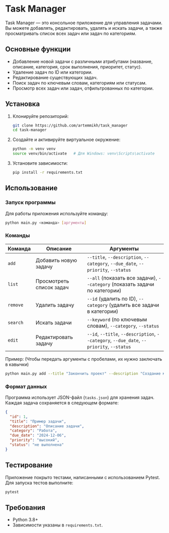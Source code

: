 # Task Manager

Task Manager — это консольное приложение для управления задачами. Вы можете
добавлять, редактировать, удалять и искать задачи, а также просматривать список
всех задач или задач по категориям.

## Основные функции

- Добавление новой задачи с различными атрибутами (название, описание,
  категория, срок выполнения, приоритет, статус).
- Удаление задач по ID или категории.
- Редактирование существующих задач.
- Поиск задач по ключевым словам, категориям или статусам.
- Просмотр всех задач или задач, отфильтрованных по категории.

## Установка

1. Клонируйте репозиторий:

   ```bash
   git clone https://github.com/artemmikh/task_manager
   cd task-manager
   ```

2. Создайте и активируйте виртуальное окружение:

   ```bash
   python -m venv venv
   source venv/bin/activate   # Для Windows: venv\Scripts\activate
   ```

3. Установите зависимости:

   ```bash
   pip install -r requirements.txt
   ```

## Использование

### Запуск программы

Для работы приложения используйте команду:

```bash
python main.py <команда> [аргументы]
```

### Команды

| Команда  | Описание                 | Аргументы                                                                                |
|----------|--------------------------|------------------------------------------------------------------------------------------|
| `add`    | Добавить новую задачу    | `--title`, `--description`, `--category`, `--due_date`, `--priority`, `--status`         |
| `list`   | Просмотреть список задач | `--all` (показать все задачи), `--category` (показать задачи по категории)               |
| `remove` | Удалить задачу           | `--id` (удалить по ID), `--category` (удалить все задачи в категории)                    |
| `search` | Искать задачи            | `--keyword` (по ключевым словам), `--category`, `--status`                               |
| `edit`   | Редактировать задачу     | `--id`, `--title`, `--description`, `--category`, `--due_date`, `--priority`, `--status` |

Пример:
(Чтобы передать аргументы с пробелами, их нужно заключать в кавычки)

```bash
python main.py add --title "Закончить проект" --description "Создание менеджера задач" --category Работа --due_date 2024-12-06 --priority высокий --status "не выполнена"
```

### Формат данных

Программа использует JSON-файл (`tasks.json`) для хранения задач. Каждая задача
сохраняется в следующем формате:

```json
{
  "id": 1,
  "title": "Пример задачи",
  "description": "Описание задачи",
  "category": "Работа",
  "due_date": "2024-12-06",
  "priority": "высокий",
  "status": "не выполнена"
}
```

## Тестирование

Приложение покрыто тестами, написанными с использованием Pytest. Для запуска
тестов выполните:

```bash
pytest
```

## Требования

- Python 3.8+
- Зависимости указаны в `requirements.txt`.